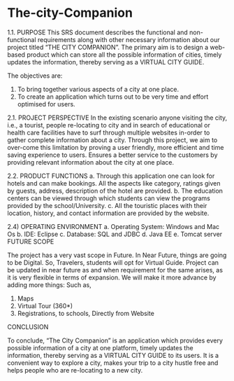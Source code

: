 # The-city-Companion

1.1.	PURPOSE
This SRS document describes the functional and non-functional requirements along with other necessary information about our project titled “THE CITY COMPANION”.
The primary aim is to design a web-based product which can store all the possible information of cities, timely updates the information, thereby serving as a VIRTUAL CITY GUIDE.

The objectives are:
1.	To bring together various aspects of a city at one place. 
2.	To create an application which turns out to be very time and effort optimised for users.

2.1.	PROJECT PERSPECTIVE
In the existing scenario anyone visiting the city, i.e., a tourist, people re-locating to city and in search of educational or health care facilities have to surf through multiple websites in-order to gather complete information about a city.
Through this project, we aim to over-come this limitation by proving a user friendly, more efficient and time saving experience to users.
Ensures a better service to the customers by providing relevant information about the city at one place.

2.2.	PRODUCT FUNCTIONS
a.	Through this application one can look for hotels and can make bookings. All the aspects like category, ratings given by guests, address, description of the hotel are provided. 
b.	The education centers can be viewed through which students can view the programs provided by the school/University.
c.	All the touristic places with their location, history, and contact information are provided by the website.

2.4) OPERATING ENVIRONMENT
a.	Operating System: Windows and Mac Os
b.	IDE: Eclipse
c.	Database: SQL and JDBC
d.	Java EE
e.	Tomcat server
FUTURE SCOPE

The project has a very vast scope in Future. In Near Future, things are going to be Digital. So, Travelers, students will opt for Virtual Guide. Project can be updated in near future as and when requirement for the same arises, as it is very flexible in terms of expansion. We will make it more advance by adding more things:
Such as,
1.	Maps
2.	Virtual Tour (360*)
3.	Registrations, to schools, Directly from Website



CONCLUSION

To conclude, “The City Companion” is an application which provides every possible information of a city at one platform, timely updates the information, thereby serving as a VIRTUAL CITY GUIDE to its users.
It is a convenient way to explore a city, makes your trip to a city hustle free and helps people who are re-locating to a new city.
